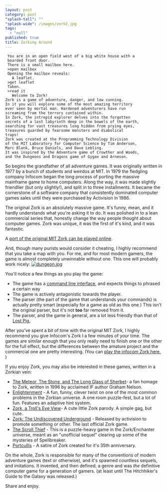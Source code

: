 ```yaml
---
layout: post
category: post
"splash-tall": ""
"splash-wide": /images/zork2.jpg
tags: 
  - "null"
published: true
title: Zorking Around
---
```



	 
     You are in an open field west of a big white house with a 
     boarded front door.
	 There is a small mailbox here.
	 >open mailbox
	 Opening the mailbox reveals:
	   A leaflet.
	 >get leaflet
	 Taken.
	 >read it
       Welcome to Zork!
    Zork is a game of adventure, danger, and low cunning.  
    In it you will explore some of the most amazing territory
    ever seen by mortal man. Hardened adventurers have run 
    screaming from the terrors contained within.
    In Zork, the intrepid explorer delves into the forgotten 
    secrets of a lost labyrinth deep in the bowels of the earth,
    searching for vast treasures long hidden from prying eyes, 
    treasures guarded by fearsome monsters and diabolical
    traps!
    Zork was created at the Programming Technology Division 
    of the MIT Laboratory for Computer Science by Tim Anderson, 
    Marc Blank, Bruce Daniels, and Dave Lebling.
    It was inspired by the Adventure game of Crowther and Woods, 
    and the Dungeons and Dragons game of Gygax and Arneson. 

So begins the grandfather of all adventure games. It was originally written in 1977 by a bunch of students and weirdos at MIT. In 1979 the fledgling company Infocom began the long process of porting the massive mainframe game to home computers. Along the way, it was made slightly friendlier (but only slightly!), and split in to three installments. It became the cornerstone of a software company that consistently dominated computer games sales until they were purchased by Activision in 1986. 

The original Zork is an absolutely massive game. It's funny, mean, and it hardly understands what you're asking it to do. It was polished in to a lean commercial series that, honestly change the way people thought about computer games. Zork was unique, it was the first of it's kind, and it was fantastic. 

A [port of the original MIT Zork can be played online](http://iplayif.com/?story=http://parchment.toolness.com/if-archive/games/zcode/zdungeon.z5.js). 

And, though many purists would consider it cheating, I highly recommend that you take a map with you. For me, and for most modern gamers, the game is almost completely unwinnable without one. This one will probably work nicely: 
[![dungeon.jpg]({{site.baseurl}}/images/dungeon.jpg)]({{site.baseurl}}/images/dungeon.jpg)



You'll notice a few things as you play the game:

* The game has a [command line interface](http://ajroach42.github.io/chat-interfaces-are-the-new-command-line/), and expects things to phrased a certain way 
* The game is actively antagonistic towards the player. 
* The parser (the part of the game that understands your commands) is actually pretty smart (especially for a game as old as this one.) This isn't the original parser, but it's not **too** far removed from it. 
* The parser, and the game in general, are a lot less friendly than that of [Lost Pig.](http://ajroach42.github.io/lost-pig-a-journey-of-discovery/)

After you've spent a bit of time with the original MIT Zork, I highly recommend you give Infocom's Zork I a few minutes of your time. The games are similar enough that you only really need to finish one or the other for the full effect, but the differences between the amature project and the commercial one are pretty interesting. (You can [play the infocom Zork here.](http://iplayif.com/?story=http%3A%2F%2Fwww.batmantis.com%2Fzorks%2Fzork1.z5) ) 

If you enjoy Zork, you may also be interested in these games, written in a Zorkian vein: 

* [The Meteor, The Stone, and The Long Glass of Sherbet](http://iplayif.com/?story=http%3A%2F%2Fwww.ifarchive.org%2Fif-archive%2Fgames%2Fzcode%2Fsherbet.z5)- a fan homage to Zork, written in 1996 by acclaimed IF author Graham Nelson. 
* [Enlightenment](http://iplayif.com/?story=http%3A%2F%2Fwww.ifarchive.org%2Fif-archive%2Fgames%2Fcompetition98%2Finform%2Fenlighte%2Fenlighte.z5) - A fun, funny, clever twist on one of the most common problems in the Zorkian universe. A one room puzzle-fest, but a lot of fun. Features an adaptive hint system. 
* [Zork, a Troll's Eye View](http://iplayif.com/?story=http%3A%2F%2Fwww.ifarchive.org%2Fif-archive%2Fgames%2Fzcode%2Ftroll.z5)- A cute little Zork parody. A simple gag, but cute. 
* [Zork: The Undiscovered Underground](http://iplayif.com/?story=http%3A%2F%2Fwww.batmantis.com%2Fzorks%2Fztuu.z5) - Released by activision to promote something or other. The last official Zork game. 
* [The Scroll Thief](http://iplayif.com/?story=http%3A%2F%2Fmeadstelzer.com%2Fdaniel%2Fif%2Fscrollthief%2FScroll%2520Thief.gblorb) - This is a puzzle-heavy game in the Zork/Enchanter universe, meant as an "unofficial sequel" clearing up some of the mysteries of Spellbreaker. 
* [Portcullis](http://versificator.net/portcullis/) - A satire of Zork created for it's 35th anniversary. 

On the whole, Zork is responsible for many of the conventions of modern adventure games (text or otherwise), and it's spawned countless sequels, and imitations. It invented, and then defined, a genre and was *the* definitive computer game for a generation of gamers. (at least until The Hitchhiker's Guide to the Galaxy was released.) 

Share and enjoy.
